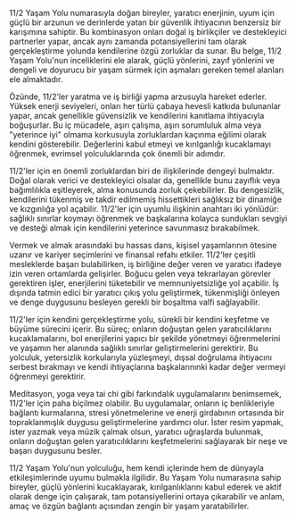 11/2 Yaşam Yolu numarasıyla doğan bireyler, yaratıcı enerjinin, uyum için güçlü bir arzunun ve derinlerde yatan bir güvenlik ihtiyacının benzersiz bir karışımına sahiptir. Bu kombinasyon onları doğal iş birlikçiler ve destekleyici partnerler yapar, ancak aynı zamanda potansiyellerini tam olarak gerçekleştirme yolunda kendilerine özgü zorluklar da sunar. Bu belge, 11/2 Yaşam Yolu'nun inceliklerini ele alarak, güçlü yönlerini, zayıf yönlerini ve dengeli ve doyurucu bir yaşam sürmek için aşmaları gereken temel alanları ele almaktadır.

Özünde, 11/2'ler yaratma ve iş birliği yapma arzusuyla hareket ederler. Yüksek enerji seviyeleri, onları her türlü çabaya hevesli katkıda bulunanlar yapar, ancak genellikle güvensizlik ve kendilerini kanıtlama ihtiyacıyla boğuşurlar. Bu iç mücadele, aşırı çalışma, aşırı sorumluluk alma veya "yeterince iyi" olmama korkusuyla zorluklardan kaçınma eğilimi olarak kendini gösterebilir. Değerlerini kabul etmeyi ve kırılganlığı kucaklamayı öğrenmek, evrimsel yolculuklarında çok önemli bir adımdır.

11/2'ler için en önemli zorluklardan biri de ilişkilerinde dengeyi bulmaktır. Doğal olarak verici ve destekleyici olsalar da, genellikle bunu zayıflık veya bağımlılıkla eşitleyerek, alma konusunda zorluk çekebilirler. Bu dengesizlik, kendilerini tükenmiş ve takdir edilmemiş hissettikleri sağlıksız bir dinamiğe ve kızgınlığa yol açabilir. 11/2'ler için uyumlu ilişkinin anahtarı iki yönlüdür: sağlıklı sınırlar koymayı öğrenmek ve başkalarına kolayca sundukları sevgiyi ve desteği almak için kendilerini yeterince savunmasız bırakabilmek.

Vermek ve almak arasındaki bu hassas dans, kişisel yaşamlarının ötesine uzanır ve kariyer seçimlerini ve finansal refahı etkiler. 11/2'ler çeşitli mesleklerde başarı bulabilirken, iş birliğine değer veren ve yaratıcı ifadeye izin veren ortamlarda gelişirler. Boğucu gelen veya tekrarlayan görevler gerektiren işler, enerjilerini tüketebilir ve memnuniyetsizliğe yol açabilir. İş dışında tatmin edici bir yaratıcı çıkış yolu geliştirmek, tükenmişliği önleyen ve denge duygusunu besleyen gerekli bir boşaltma valfi sağlayabilir.

11/2'ler için kendini gerçekleştirme yolu, sürekli bir kendini keşfetme ve büyüme sürecini içerir. Bu süreç; onların doğuştan gelen yaratıcılıklarını kucaklamalarını, bol enerjilerini yapıcı bir şekilde yönetmeyi öğrenmelerini ve yaşamın her alanında sağlıklı sınırlar geliştirmelerini gerektirir. Bu yolculuk, yetersizlik korkularıyla yüzleşmeyi, dışsal doğrulama ihtiyacını serbest bırakmayı ve kendi ihtiyaçlarına başkalarınınki kadar değer vermeyi öğrenmeyi gerektirir.

Meditasyon, yoga veya tai chi gibi farkındalık uygulamalarını benimsemek, 11/2'ler için paha biçilmez olabilir. Bu uygulamalar, onların iç benlikleriyle bağlantı kurmalarına, stresi yönetmelerine ve enerji girdabının ortasında bir topraklanmışlık duygusu geliştirmelerine yardımcı olur. İster resim yapmak, ister yazmak veya müzik çalmak olsun, yaratıcı uğraşlarda bulunmak, onların doğuştan gelen yaratıcılıklarını keşfetmelerini sağlayarak bir neşe ve başarı duygusunu besler.

11/2 Yaşam Yolu'nun yolculuğu, hem kendi içlerinde hem de dünyayla etkileşimlerinde uyumu bulmakla ilgilidir. Bu Yaşam Yolu numarasına sahip bireyler, güçlü yönlerini kucaklayarak, kırılganlıklarını kabul ederek ve aktif olarak denge için çalışarak, tam potansiyellerini ortaya çıkarabilir ve anlam, amaç ve özgün bağlantı açısından zengin bir yaşam yaratabilirler. 
